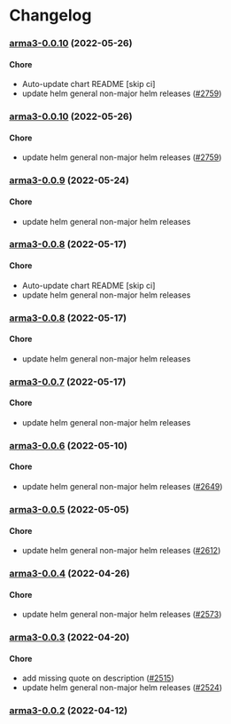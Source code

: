 # Changelog<br>


<a name="arma3-0.0.10"></a>
### [arma3-0.0.10](https://github.com/truecharts/apps/compare/arma3exilemod-0.0.9...arma3-0.0.10) (2022-05-26)

#### Chore

* Auto-update chart README [skip ci]
* update helm general non-major helm releases ([#2759](https://github.com/truecharts/apps/issues/2759))



<a name="arma3-0.0.10"></a>
### [arma3-0.0.10](https://github.com/truecharts/apps/compare/arma3exilemod-0.0.9...arma3-0.0.10) (2022-05-26)

#### Chore

* update helm general non-major helm releases ([#2759](https://github.com/truecharts/apps/issues/2759))



<a name="arma3-0.0.9"></a>
### [arma3-0.0.9](https://github.com/truecharts/apps/compare/arma3exilemod-0.0.8...arma3-0.0.9) (2022-05-24)

#### Chore

* update helm general non-major helm releases



<a name="arma3-0.0.8"></a>
### [arma3-0.0.8](https://github.com/truecharts/apps/compare/arma3exilemod-0.0.7...arma3-0.0.8) (2022-05-17)

#### Chore

* Auto-update chart README [skip ci]
* update helm general non-major helm releases



<a name="arma3-0.0.8"></a>
### [arma3-0.0.8](https://github.com/truecharts/apps/compare/arma3exilemod-0.0.7...arma3-0.0.8) (2022-05-17)

#### Chore

* update helm general non-major helm releases



<a name="arma3-0.0.7"></a>
### [arma3-0.0.7](https://github.com/truecharts/apps/compare/arma3-0.0.6...arma3-0.0.7) (2022-05-17)

#### Chore

* update helm general non-major helm releases



<a name="arma3-0.0.6"></a>
### [arma3-0.0.6](https://github.com/truecharts/apps/compare/arma3-0.0.5...arma3-0.0.6) (2022-05-10)

#### Chore

* update helm general non-major helm releases ([#2649](https://github.com/truecharts/apps/issues/2649))



<a name="arma3-0.0.5"></a>
### [arma3-0.0.5](https://github.com/truecharts/apps/compare/arma3-0.0.4...arma3-0.0.5) (2022-05-05)

#### Chore

* update helm general non-major helm releases ([#2612](https://github.com/truecharts/apps/issues/2612))



<a name="arma3-0.0.4"></a>
### [arma3-0.0.4](https://github.com/truecharts/apps/compare/arma3exilemod-0.0.3...arma3-0.0.4) (2022-04-26)

#### Chore

* update helm general non-major helm releases ([#2573](https://github.com/truecharts/apps/issues/2573))



<a name="arma3-0.0.3"></a>
### [arma3-0.0.3](https://github.com/truecharts/apps/compare/arma3exilemod-0.0.2...arma3-0.0.3) (2022-04-20)

#### Chore

* add missing quote on description ([#2515](https://github.com/truecharts/apps/issues/2515))
* update helm general non-major helm releases ([#2524](https://github.com/truecharts/apps/issues/2524))



<a name="arma3-0.0.2"></a>
### [arma3-0.0.2](https://github.com/truecharts/apps/compare/arma3exilemod-0.0.1...arma3-0.0.2) (2022-04-12)

